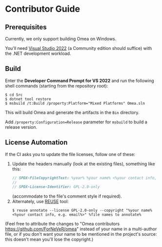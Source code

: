 <!--
SPDX-FileCopyrightText: 2024 Friedrich von Never <friedrich@fornever.me>

SPDX-License-Identifier: MIT
-->

Contributor Guide
=================

Prerequisites
-------------
Currently, we only support building Omea on Windows.

You'll need [Visual Studio 2022][visual-studio] (a Community edition should suffice) with the .NET development workload.

Build
-----
Enter the **Developer Command Prompt for VS 2022** and run the following shell commands (starting from the repository root):

```console
$ cd Src
$ dotnet tool restore
$ msbuild /t:Build /property:Platform="Mixed Platforms" Omea.sln
```

This will build Omea and generate the artifacts in the `Bin` directory.

Add `/property:Configuration=Release` parameter for `msbuild` to build a release version.

License Automation
------------------
If the CI asks you to update the file licenses, follow one of these:
1. Update the headers manually (look at the existing files), something like this:
   ```csharp
   // SPDX-FileCopyrightText: %year% %your name% <%your contact info, e.g. email%>
   //
   // SPDX-License-Identifier: GPL-2.0-only
   ```
   (accommodate to the file's comment style if required).
2. Alternately, use [REUSE][reuse] tool:
   ```console
   $ reuse annotate --license GPL-2.0-only --copyright "%your name% <%your contact info, e.g. email%>" %file names to annotate%
   ```

(Feel free to attribute the changes to "Omea contributors <https://github.com/ForNeVeR/omea>" instead of your name in a multi-author file, or if you don't want your name to be mentioned in the project's source: this doesn't mean you'll lose the copyright.)

[reuse]: https://reuse.software/
[visual-studio]: https://visualstudio.microsoft.com/vs/
